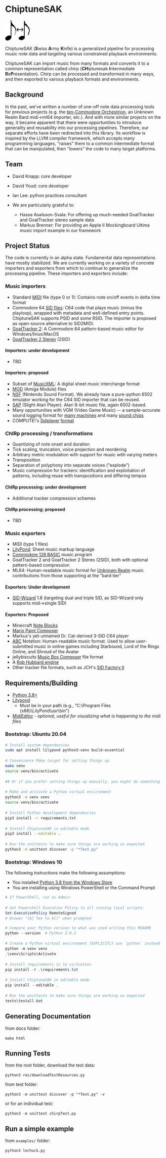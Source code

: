 # ChiptuneSAK

![logo](https://github.com/c64cryptoboy/ChiptuneSAK/blob/master/res/logoSmall.png)

ChiptuneSAK (**S**wiss **A**rmy **K**nife) is a generalized pipeline for processing music note data and targeting various constrained playback environments.

ChiptuneSAK can import music from many formats and converts it to a common representation called chirp (**CH**iptunesak **I**ntermediate **R**e**P**resentation).  Chirp can be processed and transformed in many ways, and then exported to various playback formats and environments.

## Background
In the past, we've written a number of one-off note data processing tools for previous projects (e.g. the  [ten-Commodore Orchestrion](https://hackaday.com/2019/09/07/how-many-commodores-does-it-take-to-crack-a-nut/), an Unknown Realm Bard midi->ml64 importer, etc.).  And with more similar projects on the way, it became apparent that there were opportunities to introduce generality and reusability into our processing pipelines.  Therefore, our separate efforts have been redirected into this library.  Its workflow is inspired by the LLVM compiler framework, which accepts many programming languages, "raises" them to a common intermediate format that can be manipulated, then "lowers" the code to many target platforms.

## Team

* David Knapp: core developer
* David Youd: core developer
* Ian Lee: python practices consultant

* We are particularly grateful to:
    * Hasse Axəlsson-Svala: For offering up much-needed GoatTracker and GoatTracker stereo sample data
    * Markus Brenner: For providing an Apple II Mockingboard Ultima music import example in our framework


## Project Status

The code is currently in an alpha state.  Fundamental data representations have mostly stabilized.  We are currently working on a variety of concrete importers and exporters from which to continue to generalize the processing pipeline. These importers and exporters include:

### Music importers

* Standard [MIDI](https://www.midi.org/specifications) file (type 0 or 1):  Contains note on/off events in delta time format
* Commodore 64 [SID files](https://www.hvsc.c64.org/download/C64Music/DOCUMENTS/SID_file_format.txt): C64 code that plays music (minus the playloop), wrapped with metadata and well-defined entry points.  ChiptuneSAK supports PSID and some RSID.  The importer is proposed as open-source alternative to SID2MIDI.
* [GoatTracker 2](https://sourceforge.net/p/goattracker2/code/HEAD/tree/): A Commodore 64 pattern-based music editor for Windows/linux/MacOS
* [GoatTracker 2 Stereo](https://sourceforge.net/projects/goattracker2/files/GoatTracker%202%20Stereo/) (2SID)

#### Importers: under development

* TBD

#### Importers: proposed

* Subset of [MusicXML](https://www.musicxml.com/for-developers/): A digital sheet music interchange format
* [MOD](http://web.archive.org/web/20120806024858/http://16-bits.org/mod/) (Amiga Module) files
* [NSF](https://wiki.nesdev.com/w/index.php/NSF) (Nintendo Sound Format).  We already have a pure-python 6502 emulator working for the C64 SID importer that can be reused.
* [SAP](http://asap.sourceforge.net/sap-format.html) (Slight Atari Player).  Atari 8-bit music file, again 6502-based.
* Many opportunities with VGM (Video Game Music)  -- a sample-accurate sound logging format for [many machines](https://vgmrips.net/packs/systems) and many [sound chips](https://vgmrips.net/packs/chips)
* COMPUTE!'s [Sidplayer](https://archive.org/details/Computes_Music_System_for_the_Commodore_128_and_64/mode/2up) [format](https://ist.uwaterloo.ca/~schepers/formats/SIDPLAY.TXT)

### ChIRp processing / transformations

* Quantizing of note onset and duration
* Tick scaling, truncation, voice projection and reordering
* Arbitrary metric modulation with support for music with varying meters
* Transposition
* Separation of polyphony into separate voices ("explode") 
* Music compression for trackers: identification and exploitation of patterns, including reuse with transpositions and differing tempos

#### ChIRp processing: under development

* Additional tracker compression schemes

#### ChIRp processing: proposed

* TBD

### Music exporters

* MIDI (type 1 files)
* [LilyPond](http://lilypond.org/doc/v2.19/Documentation/notation.pdf): Sheet music markup language
* [Commodore 128 BASIC](https://www.c64-wiki.com/wiki/BASIC#Overview_of_BASIC_Version_7.0_Commands) music program
* GoatTracker 2 and GoatTracker 2 Stereo (2SID), both with optional pattern-based compression
* ML64: Human-readable music format for [Unknown Realm](https://www.kickstarter.com/projects/stirringdragongames/unknown-realm-an-8bit-rpg-for-pc-and-commodore-64) music contributions from those supporting at the "bard tier"

#### Exporters: Under development

* [SID-Wizard](https://sourceforge.net/p/sid-wizard/code/HEAD/tree/) 1.8 (targeting dual and triple SID, as SID-Wizard only supports midi->single SID)

#### Exporters: Proposed

* Minecraft [Note Blocks](https://minecraft.gamepedia.com/Note_Block)
* [Mario Paint Composer](https://mariopaintcomposer.proboards.com/)
* Markus's yet-unnamed Dr. Cat-derived 3-SID C64 player
* [ABC](http://abcnotation.com/wiki/abc:standard:v2.1) Notation: Human-readable music format.  Used to allow user-submitted music in online games including Starbound, Lord of the Rings Online, and Shroud of the Avatar
* jellybiscuits [Music Box Composer](http://www.jellybiscuits.com/?page_id=951) file format
* A [Rob Hubbard engine](https://www.1xn.org/text/C64/rob_hubbards_music.txt)
* Other tracker file formats, such as JCH's [SID Factory II](http://olivi.chordian.net/category/sid-factory-ii/)

## Requirements/Building

* [Python 3.8+](https://www.python.org/downloads/)
* [Lilypond](https://lilypond.org/download.html)
    * Must be in your path (e.g., "C:\Program Files (x86)\LilyPond\usr\bin")
* [MidiEditor](https://www.midieditor.org/) - *optional, useful for visualizing what is happening to the midi files*

### Bootstrap: Ubuntu 20.04

```bash
# Install system dependencies
sudo apt install lilypond python3-venv build-essential

# Convenience Make target for setting things up
make venv
source venv/bin/activate

## Or if you prefer setting things up manually, you might do something like:

# Make and activate a Python virtual environment
python3 -m venv venv
source venv/bin/activate

# Install Python development dependencies
pip3 install -r requirements.txt

# Install ChiptuneSAK in editable mode
pip3 install --editable .

# Run the unittests to make sure things are working as expected
python3 -m unittest discover -p "*Test.py"
```

### Bootstrap: Windows 10

The following instructions make the following assumptions:

* You installed [Python 3.8 from the Windows Store](https://www.microsoft.com/en-us/p/python-38/9mssztt1n39l)
* You are installing using Windows PowerShell or the Command Prompt

```ps1
# If PowerShell, run as Admin:

# Set Powershell Execution Policy to all running local scripts:
Set-ExecutionPolicy RemoteSigned
# Answer "[A] Yes to All" when prompted
```

```ps1
# Compare your Python version to what was used writing this README
python --version  # Python 3.8.3

# Create a Python virtual environment (EXPLICITLY use `python` instead of `python3`)
python -m venv venv
.\venv\Scripts\Activate

# Install requirements in to virtualenv
pip install -r .\requirements.txt

# Install ChiptuneSAK in editable mode
pip install --editable .

# Run the unittests to make sure things are working as expected
tests\testall.bat
```

## Generating Documentation

from docs folder:

`make html`

## Running Tests

from the root folder, download the test data:

`python3 res/downloadTestResources.py`

from test folder:

`python3 -m unittest discover -p "*Test.py" -v`

or for an individual test:

`python3 -m unittest chirpTest.py`

## Run a simple example

from `examples/` folder:

`python3 lechuck.py`
